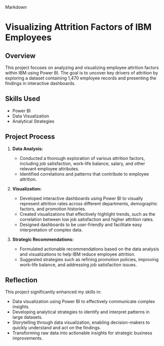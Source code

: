 Markdown

# Visualizing Attrition Factors of IBM Employees

## Overview

This project focuses on analyzing and visualizing employee attrition factors within IBM using Power BI. The goal is to uncover key drivers of attrition by exploring a dataset containing 1,470 employee records and presenting the findings in interactive dashboards.

## Skills Used

- Power BI
- Data Visualization
- Analytical Strategies

## Project Process

1.  **Data Analysis:**
    -   Conducted a thorough exploration of various attrition factors, including job satisfaction, work-life balance, salary, and other relevant employee attributes.
    -   Identified correlations and patterns that contribute to employee attrition.

2.  **Visualization:**
    -   Developed interactive dashboards using Power BI to visually represent attrition rates across different departments, demographic factors, and promotion histories.
    -   Created visualizations that effectively highlight trends, such as the correlation between low job satisfaction and higher attrition rates.
    -   Designed dashboards to be user-friendly and facilitate easy interpretation of complex data.

3.  **Strategic Recommendations:**
    -   Formulated actionable recommendations based on the data analysis and visualizations to help IBM reduce employee attrition.
    -   Suggested strategies such as refining promotion policies, improving work-life balance, and addressing job satisfaction issues.

## Reflection

This project significantly enhanced my skills in:

-   Data visualization using Power BI to effectively communicate complex insights.
-   Developing analytical strategies to identify and interpret patterns in large datasets.
-   Storytelling through data visualization, enabling decision-makers to quickly understand and act on the findings.
-   Transforming raw data into actionable insights for strategic business improvements.
